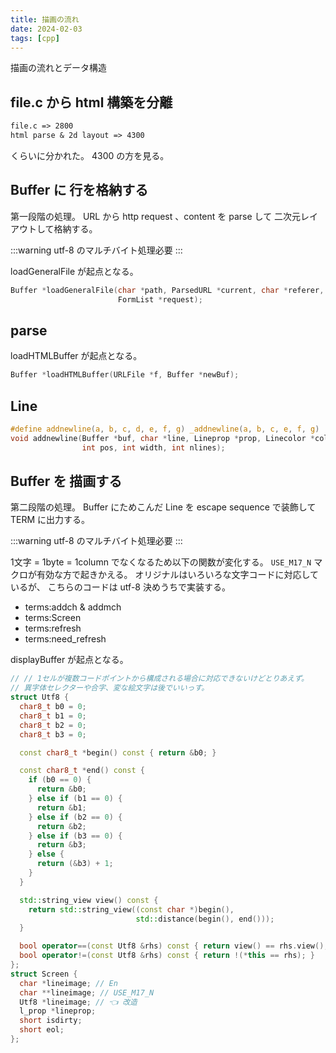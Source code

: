```yaml
---
title: 描画の流れ
date: 2024-02-03
tags: [cpp]
---
```


描画の流れとデータ構造

<!-- truncate -->

## file.c から html 構築を分離

```txt
file.c => 2800
html parse & 2d layout => 4300
```

くらいに分かれた。
4300 の方を見る。

## Buffer に 行を格納する

第一段階の処理。
URL から http request 、content を parse して 二次元レイアウトして格納する。

:::warning utf-8 のマルチバイト処理必要
:::

loadGeneralFile が起点となる。

```c
Buffer *loadGeneralFile(char *path, ParsedURL *current, char *referer, int flag,
                        FormList *request);
```

## parse

loadHTMLBuffer が起点となる。

```c
Buffer *loadHTMLBuffer(URLFile *f, Buffer *newBuf);
```

## Line

```c
#define addnewline(a, b, c, d, e, f, g) _addnewline(a, b, c, e, f, g)
void addnewline(Buffer *buf, char *line, Lineprop *prop, Linecolor *color,
                int pos, int width, int nlines);
```

## Buffer を 描画する

第二段階の処理。
Buffer にためこんだ Line を escape sequence で装飾して TERM に出力する。

:::warning utf-8 のマルチバイト処理必要
:::

1文字 = 1byte = 1column でなくなるため以下の関数が変化する。
`USE_M17_N` マクロが有効な方で起きかえる。
オリジナルはいろいろな文字コードに対応しているが、
こちらのコードは utf-8 決めうちで実装する。

- terms:addch & addmch
- terms:Screen
- terms:refresh
- terms:need_refresh

displayBuffer が起点となる。

```cpp title="ちょっと拡張。うまくいくかな？"
// // 1セルが複数コードポイントから構成される場合に対応できないけどとりあえず。
// 異字体セレクターや合字、変な絵文字は後でいいっす。
struct Utf8 {
  char8_t b0 = 0;
  char8_t b1 = 0;
  char8_t b2 = 0;
  char8_t b3 = 0;

  const char8_t *begin() const { return &b0; }

  const char8_t *end() const {
    if (b0 == 0) {
      return &b0;
    } else if (b1 == 0) {
      return &b1;
    } else if (b2 == 0) {
      return &b2;
    } else if (b3 == 0) {
      return &b3;
    } else {
      return (&b3) + 1;
    }
  }

  std::string_view view() const {
    return std::string_view((const char *)begin(),
                            std::distance(begin(), end()));
  }

  bool operator==(const Utf8 &rhs) const { return view() == rhs.view(); }
  bool operator!=(const Utf8 &rhs) const { return !(*this == rhs); }
};
struct Screen {
  char *lineimage; // En
  char **lineimage; // USE_M17_N
  Utf8 *lineimage; // 👈 改造
  l_prop *lineprop;
  short isdirty;
  short eol;
};
```

